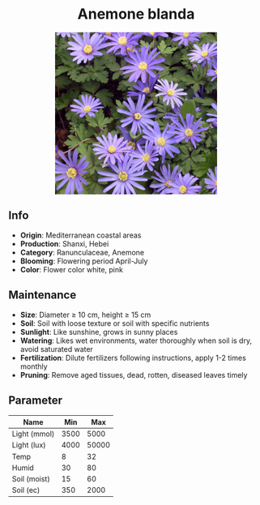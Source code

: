<h1 align='center'>Anemone blanda</h1>
<p align="center">
    <img 
        align='center'
        width='320'
        src="../images/anemone blanda.png" 
        alt='Anemone blanda' />
</p>

## Info

 - **Origin**: Mediterranean coastal areas
 - **Production**: Shanxi, Hebei
 - **Category**: Ranunculaceae, Anemone
 - **Blooming**: Flowering period April-July
 - **Color**: Flower color white, pink

## Maintenance

 - **Size**: Diameter ≥ 10 cm, height ≥ 15 cm
 - **Soil**: Soil with loose texture or soil with specific nutrients
 - **Sunlight**: Like sunshine, grows in sunny places
 - **Watering**: Likes wet environments, water thoroughly when soil is dry, avoid saturated water
 - **Fertilization**: Dilute fertilizers following instructions, apply 1-2 times monthly
 - **Pruning**: Remove aged tissues, dead, rotten, diseased leaves timely

## Parameter

| Name         | Min  | Max   |
|--------------|------|-------|
| Light (mmol) | 3500 | 5000  |
| Light (lux)  | 4000 | 50000 |
| Temp         | 8    | 32    |
| Humid        | 30   | 80    |
| Soil (moist) | 15   | 60    |
| Soil (ec)    | 350  | 2000  |